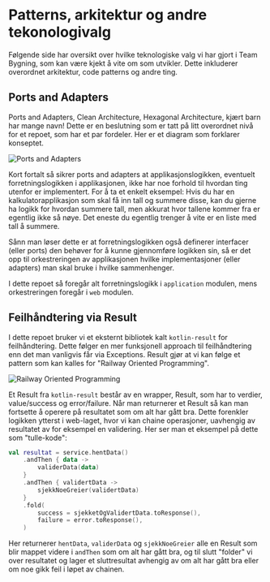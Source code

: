 # Patterns, arkitektur og andre tekonologivalg

Følgende side har oversikt over hvilke teknologiske valg vi har gjort i Team Bygning, som kan være kjekt å vite om som
utvikler. Dette inkluderer overordnet arkitektur, code patterns og andre ting.

## Ports and Adapters

Ports and Adapters, Clean Architecture, Hexagonal Architecture, kjært barn har mange navn! Dette er en beslutning som er
tatt på litt overordnet nivå for et repoet, som har et par fordeler. Her er et diagram som forklarer konseptet.

![Ports and Adapters](https://www.arhohuttunen.com/media/post/hexagonal-architecture/hexagonal-architecture-external-dependencies.svg)

Kort fortalt så sikrer ports and adapters at applikasjonslogikken, eventuelt forretningslogikken i applikasjonen,
ikke har noe forhold til hvordan ting utenfor er implementert. For å ta et enkelt eksempel: Hvis du har en
kalkulatorapplikasjon som skal få inn tall og summere disse, kan du gjerne ha logikk for hvordan summere tall, men
akkurat hvor tallene kommer fra er egentlig ikke så nøye. Det eneste du egentlig trenger å vite er en liste med tall å
summere.

Sånn man løser dette er at forretningslogikken også definerer interfacer (eller ports) den behøver for å kunne
gjennomføre logikken sin, så er det opp til orkestreringen av applikasjonen hvilke implementasjoner (eller adapters) man
skal bruke i hvilke sammenhenger.

I dette repoet så foregår alt forretningslogikk i `application` modulen, mens orkestreringen foregår i `web` modulen.

## Feilhåndtering via Result

I dette repoet bruker vi et eksternt bibliotek kalt `kotlin-result` for feilhåndtering. Dette følger en mer funksjonell
approach til feilhåndtering enn det man vanligvis får via Exceptions. Result gjør at vi kan følge et pattern som kan
kalles for "Railway Oriented Programming".

![Railway Oriented Programming](https://miro.medium.com/v2/resize:fit:1400/0*9d1qrHFWZ8IoTH8W)

Et Result fra `kotlin-result` består av en wrapper, Result, som har to verdier, value/success og error/failure. Når man
returnerer et Result så kan man fortsette å operere på resultatet som om alt har gått bra. Dette forenkler logikken
ytterst i web-laget, hvor vi kan chaine operasjoner, uavhengig av resultatet av for eksempel en validering. Her ser man
et eksempel på dette som "tulle-kode":

```kotlin
val resultat = service.hentData()
    .andThen { data ->
        validerData(data)
    }
    .andThen { validertData ->
        sjekkNoeGreier(validertData)
    }
    .fold(
        success = sjekketOgValidertData.toResponse(),
        failure = error.toResponse(),
    )
```

Her returnerer `hentData`, `validerData` og `sjekkNoeGreier` alle en Result som blir mappet videre i `andThen` som om
alt har gått bra, og til slutt "folder" vi over resultatet og lager et sluttresultat avhengig av om alt har gått bra
eller om noe gikk feil i løpet av chainen.
